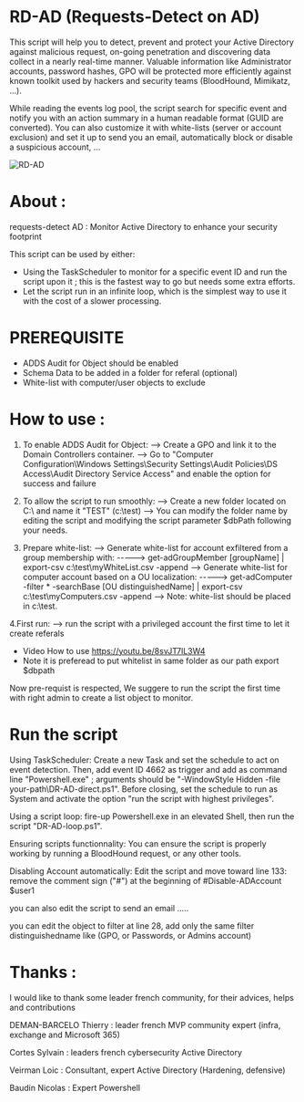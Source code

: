 # RD-AD (Requests-Detect on AD) 

This script will help you to detect, prevent and protect your Active Directory against malicious request, on-going penetration and discovering data collect in a nearly real-time manner. Valuable information like Administrator accounts, password hashes, GPO will be protected more efficiently against known toolkit used by hackers and security teams (BloodHound, Mimikatz, ...). 

While reading the events log pool, the script search for specific event and notify you with an action summary in a human readable format (GUID are converted). You can also customize it with white-lists (server or account exclusion) and set it up to send you an email, automatically block or disable a suspicious account, ...

![RD-AD](https://user-images.githubusercontent.com/49924401/111032743-04362d00-840e-11eb-866d-8420ccfb9d85.gif)

# About :

requests-detect AD : Monitor Active Directory to enhance your security footprint

This script can be used by either:
- Using the TaskScheduler to monitor for a specific event ID and run the script upon it ; this is the fastest way to go but needs some extra efforts.
- Let the script run in an infinite loop, which is the simplest way to use it with the cost of a slower processing.

# PREREQUISITE 

* ADDS Audit for Object should be enabled
* Schema Data to be added in a folder for referal (optional)
* White-list with computer/user objects to exclude 

# How to use :

1. To enable ADDS Audit for Object:
--> Create a GPO and link it to the Domain Controllers container.
--> Go to "Computer Configuration\Windows Settings\Security Settings\Audit Policies\DS Access\Audit Directory Service Access" and enable the option for success and failure

2. To allow the script to run smoothly:
--> Create a new folder located on C:\ and name it "TEST" (c:\test)
--> You can modify the folder name by editing the script and modifying the script parameter $dbPath following your needs.

3. Prepare white-list:
--> Generate white-list for account exfiltered from a group membership with:
-----> get-adGroupMember [groupName] | export-csv c:\test\myWhiteList.csv -append
--> Generate white-list for computer account based on a OU localization:
-----> get-adComputer -filter * -searchBase [OU distinguishedName] | export-csv c:\test\myComputers.csv -append
--> Note: white-list should be placed in c:\test.

4.First run:
--> run the script with a privileged account the first time to let it create referals

* Video How to use
https://youtu.be/8svJT7lL3W4
* Note 
it is preferead to put whitelist in same folder as our path export $dbpath

Now pre-requist is respected, We suggere to run the script the first time with right admin to create a list object to monitor.


# Run the script

Using TaskScheduler:
Create a new Task and set the schedule to act on event detection. Then, add event ID 4662 as trigger and add as command line "Powershell.exe" ; arguments should be "-WindowStyle Hidden -file your-path\DR-AD-direct.ps1". Before closing, set the schedule to run as System and activate the option "run the script with highest privileges".

Using a script loop:
fire-up Powershell.exe in an elevated Shell, then run the script "DR-AD-loop.ps1".

Ensuring scripts functionnality:
You can ensure the script is properly working by running a BloodHound request, or any other tools.

Disabling Account automatically:
Edit the script and move toward line 133: remove the comment sign ("#") at the beginning of #Disable-ADAccount $user1

you can also edit the script to send an email .....

you can edit the object to filter at line 28, add only the same filter distinguishedname like (GPO, or Passwords, or Admins account)

# Thanks  :

I would like to thank some leader french community, for their advices, helps and contributions

DEMAN-BARCELO Thierry : leader french MVP community expert (infra, exchange and Microsoft 365)

Cortes Sylvain  : leaders french cybersecurity Active Directory

Veirman Loic  : Consultant, expert Active Directory (Hardening, defensive)

Baudin Nicolas : Expert Powershell
